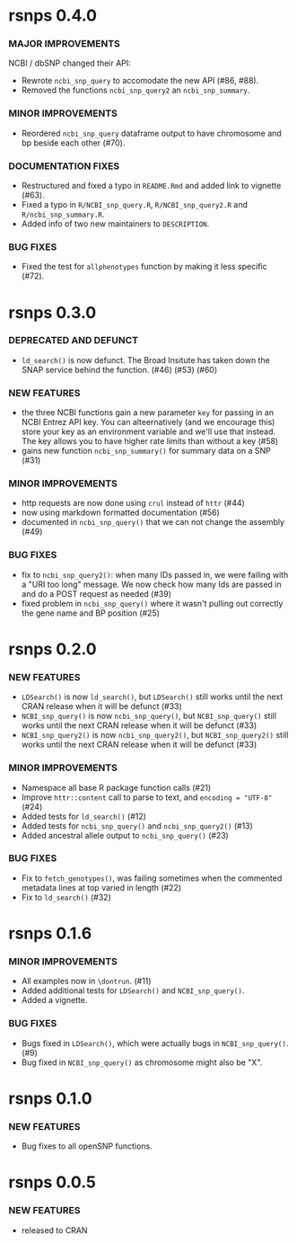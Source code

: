 
rsnps 0.4.0
===========

### MAJOR IMPROVEMENTS

NCBI / dbSNP changed their API:

* Rewrote `ncbi_snp_query` to accomodate the new API (#86, #88). 
* Removed the functions `ncbi_snp_query2` an `ncbi_snp_summary`. 

### MINOR IMPROVEMENTS

* Reordered `ncbi_snp_query` dataframe output to have chromosome and bp beside each other (#70). 

### DOCUMENTATION FIXES

* Restructured and fixed a typo in `README.Rmd` and added link to vignette (#63).
* Fixed a typo in `R/NCBI_snp_query.R`, `R/NCBI_snp_query2.R` and `R/ncbi_snp_summary.R`.
* Added info of two new maintainers to `DESCRIPTION`. 

### BUG FIXES

* Fixed the test for `allphenotypes` function by making it less specific (#72). 


rsnps 0.3.0
===========

### DEPRECATED AND DEFUNCT

* `ld_search()` is now defunct. The Broad Insitute has taken down the SNAP service behind the function. (#46) (#53) (#60)

### NEW FEATURES

* the three NCBI functions gain a new parameter `key` for passing in an NCBI Entrez API key. You can alteernatively (and we encourage this) store your key as an environment variable and we'll use that instead. The key allows you to have higher rate limits than without a key (#58)
* gains new function `ncbi_snp_summary()` for summary data on a SNP (#31)

### MINOR IMPROVEMENTS

* http requests are now done using `crul` instead of `httr` (#44)
* now using markdown formatted documentation (#56)
* documented in `ncbi_snp_query()` that we can not change the assembly (#49)

### BUG FIXES

* fix to `ncbi_snp_query2()`: when many IDs passed in, we were failing with a "URI too long" message. We now check how many Ids are passed in and do a POST request as needed  (#39)
* fixed problem in `ncbi_snp_query()` where it wasn't pulling out correctly the gene name and BP position (#25)



rsnps 0.2.0
===========

### NEW FEATURES

* `LDSearch()` is now `ld_search()`, but `LDSearch()` still works until 
the next CRAN release when it will be defunct (#33)
* `NCBI_snp_query()` is now `ncbi_snp_query()`, but `NCBI_snp_query()` still 
works until the next CRAN release when it will be defunct (#33)
* `NCBI_snp_query2()` is now `ncbi_snp_query2()`, but `NCBI_snp_query2()` still 
works until the next CRAN release when it will be defunct (#33)

### MINOR IMPROVEMENTS

* Namespace all base R package function calls (#21)
* Improve `httr::content` call to parse to text, and `encoding = "UTF-8"` 
(#24)
* Added tests for `ld_search()` (#12)
* Added tests for `ncbi_snp_query()` and `ncbi_snp_query2()` (#13)
* Added ancestral allele output to `ncbi_snp_query()` (#23)

### BUG FIXES

* Fix to `fetch_genotypes()`, was failing sometimes when the commented
metadata lines at top varied in length (#22)
* Fix to `ld_search()` (#32)


rsnps 0.1.6
===========

### MINOR IMPROVEMENTS

* All examples now in `\dontrun`. (#11)
* Added additional tests for `LDSearch()` and `NCBI_snp_query()`.
* Added a vignette.

### BUG FIXES

* Bugs fixed in `LDSearch()`, which were actually bugs in `NCBI_snp_query()`. (#9)
* Bug fixed in `NCBI_snp_query()` as chromosome might also be "X". 

rsnps 0.1.0
===========

### NEW FEATURES 

* Bug fixes to all openSNP functions.

rsnps 0.0.5
===========

### NEW FEATURES 

* released to CRAN
